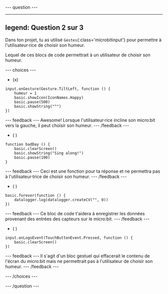 --- question ---

---
legend: Question 2 sur 3
---

Dans ton projet, tu as utilisé `Gestes`{:class='microbitinput'} pour permettre à l'utilisateur·rice de choisir son humeur.

Lequel de ces blocs de code permettrait à un utilisateur de choisir son humeur.

--- choices ---

- (x)

```microbit
input.onGesture(Gesture.TiltLeft, function () {
    humeur = 1
    basic.showIcon(IconNames.Happy)
    basic.pause(500)
    basic.showString("^")
})
```

--- feedback ---
Awesome! Lorsque l'utilisateur·rice incline son micro:bit vers la gauche, il peut choisir son humeur.
--- /feedback ---

- ( )

```microbit
function badDay () {
    basic.clearScreen()
    basic.showString("Sing along!")
    basic.pause(100)
}
```

--- feedback ---
Ceci est une fonction pour ta réponse et ne permettra pas à l'utilisateur·trice de choisir son humeur.
--- /feedback ---

- ( )

```microbit
basic.forever(function () {
    datalogger.log(datalogger.createCV("", 0))
})
```

--- feedback ---
Ce bloc de code t'aidera à enregistrer les données provenant des entrées des capteurs sur le micro:bit.
--- /feedback ---

- ( )

```microbit
input.onLogoEvent(TouchButtonEvent.Pressed, function () {
    basic.clearScreen()
})
```

--- feedback ---
Il s'agit d'un bloc gestuel qui effacerait le contenu de l'écran du micro:bit mais ne permettrait pas à l'utilisateur de choisir son humeur.
--- /feedback ---

--- /choices ---

--- /question ---

